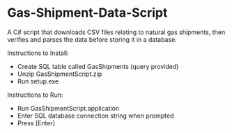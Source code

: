 # Gas-Shipment-Data-Script
A C# script that downloads CSV files relating to natural gas shipments, then verifies and parses the data before storing it in a database.

Instructions to Install:
  - Create SQL table called GasShipments (query provided)
  - Unzip GasShipmentScript.zip
  - Run setup.exe

Instructions to Run:
  - Run GasShipmentScript.application
  - Enter SQL database connection string when prompted
  - Press [Enter]
